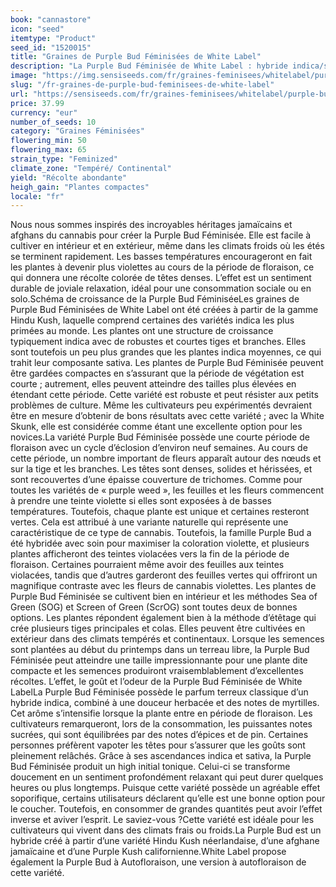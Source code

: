 ```yaml
---
book: "cannastore"
icon: "seed"
itemtype: "Product"
seed_id: "1520015"
title: "Graines de Purple Bud Féminisées de White Label"
description: "La Purple Bud Féminisée de White Label : hybride indica/sativa. Couleur : violet. Rendements : importants. High : intense et relaxant."
image: "https://img.sensiseeds.com/fr/graines-feminisees/whitelabel/purple-bud-image.png"
slug: "/fr-graines-de-purple-bud-feminisees-de-white-label"
url: "https://sensiseeds.com/fr/graines-feminisees/whitelabel/purple-bud?a_aid=cannastore"
price: 37.99
currency: "eur"
number_of_seeds: 10
category: "Graines Féminisées"
flowering_min: 50
flowering_max: 65
strain_type: "Feminized"
climate_zone: "Tempéré/ Continental"
yield: "Récolte abondante"
heigh_gain: "Plantes compactes"
locale: "fr"
---
```

Nous nous sommes inspirés des incroyables héritages jamaïcains et afghans du cannabis pour créer la Purple Bud Féminisée. Elle est facile à cultiver en intérieur et en extérieur, même dans les climats froids où les étés se terminent rapidement. Les basses températures encourageront en fait les plantes à devenir plus violettes au cours de la période de floraison, ce qui donnera une récolte colorée de têtes denses. L’effet est un sentiment durable de joviale relaxation, idéal pour une consommation sociale ou en solo.Schéma de croissance de la Purple Bud FéminiséeLes graines de Purple Bud Féminisées de White Label ont été créées à partir de la gamme Hindu Kush, laquelle comprend certaines des variétés indica les plus primées au monde. Les plantes ont une structure de croissance typiquement indica avec de robustes et courtes tiges et branches. Elles sont toutefois un peu plus grandes que les plantes indica moyennes, ce qui trahit leur composante sativa. Les plantes de Purple Bud Féminisée peuvent être gardées compactes en s’assurant que la période de végétation est courte ; autrement, elles peuvent atteindre des tailles plus élevées en étendant cette période. Cette variété est robuste et peut résister aux petits problèmes de culture. Même les cultivateurs peu expérimentés devraient être en mesure d’obtenir de bons résultats avec cette variété ; avec la White Skunk, elle est considérée comme étant une excellente option pour les novices.La variété Purple Bud Féminisée possède une courte période de floraison avec un cycle d’éclosion d’environ neuf semaines. Au cours de cette période, un nombre important de fleurs apparaît autour des nœuds et sur la tige et les branches. Les têtes sont denses, solides et hérissées, et sont recouvertes d’une épaisse couverture de trichomes. Comme pour toutes les variétés de « purple weed », les feuilles et les fleurs commencent à prendre une teinte violette si elles sont exposées à de basses températures. Toutefois, chaque plante est unique et certaines resteront vertes. Cela est attribué à une variante naturelle qui représente une caractéristique de ce type de cannabis. Toutefois, la famille Purple Bud a été hybridée avec soin pour maximiser la coloration violette, et plusieurs plantes afficheront des teintes violacées vers la fin de la période de floraison. Certaines pourraient même avoir des feuilles aux teintes violacées, tandis que d’autres garderont des feuilles vertes qui offriront un magnifique contraste avec les fleurs de cannabis violettes. Les plantes de Purple Bud Féminisée se cultivent bien en intérieur et les méthodes Sea of Green (SOG) et Screen of Green (ScrOG) sont toutes deux de bonnes options. Les plantes répondent également bien à la méthode d’étêtage qui crée plusieurs tiges principales et colas. Elles peuvent être cultivées en extérieur dans des climats tempérés et continentaux. Lorsque les semences sont plantées au début du printemps dans un terreau libre, la Purple Bud Féminisée peut atteindre une taille impressionnante pour une plante dite compacte et les semences produiront vraisemblablement d’excellentes récoltes. L’effet, le goût et l’odeur de la Purple Bud Féminisée de White LabelLa Purple Bud Féminisée possède le parfum terreux classique d’un hybride indica, combiné à une douceur herbacée et des notes de myrtilles. Cet arôme s’intensifie lorsque la plante entre en période de floraison. Les cultivateurs remarqueront, lors de la consommation, les puissantes notes sucrées, qui sont équilibrées par des notes d’épices et de pin. Certaines personnes préfèrent vapoter les têtes pour s’assurer que les goûts sont pleinement relâchés. Grâce à ses ascendances indica et sativa, la Purple Bud Féminisée produit un high initial tonique. Celui-ci se transforme doucement en un sentiment profondément relaxant qui peut durer quelques heures ou plus longtemps. Puisque cette variété possède un agréable effet soporifique, certains utilisateurs déclarent qu’elle est une bonne option pour le coucher. Toutefois, en consommer de grandes quantités peut avoir l’effet inverse et aviver l’esprit. Le saviez-vous ?Cette variété est idéale pour les cultivateurs qui vivent dans des climats frais ou froids.La Purple Bud est un hybride créé à partir d’une variété Hindu Kush néerlandaise, d’une afghane jamaïcaine et d’une Purple Kush californienne.White Label propose également la Purple Bud à Autofloraison, une version à autofloraison de cette variété.

